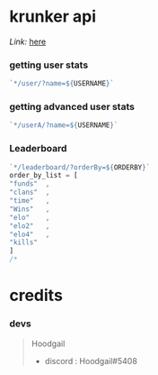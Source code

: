 # krunker api
*Link:* [here](https://krunker-api.herokuapp.com/)

### getting user stats
```js
`*/user/?name=${USERNAME}`
```
### getting advanced user stats
```js
`*/userA/?name=${USERNAME}`
```
### Leaderboard
```js
`*/leaderboard/?orderBy=${ORDERBY}`
order_by_list = [
"funds"  ,
"clans"  ,
"time"   ,
"Wins"   ,
"elo"    ,
"elo2"   ,
"elo4"   ,
"kills"
]
/*
```
# credits
### devs
 > Hoodgail
 > - discord : Hoodgail#5408
